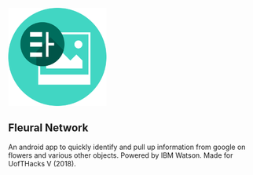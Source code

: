 ![Fleural Network](README_Images/VisualRecognition.png)

## Fleural Network


An android app to quickly identify and pull up information from google on flowers and various other objects. Powered by IBM Watson.
Made for UofTHacks V (2018).
